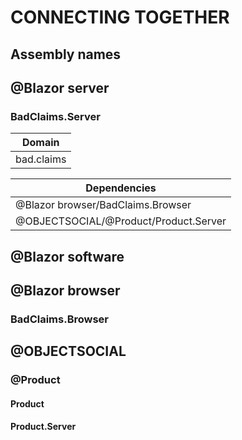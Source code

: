 # CONNECTING TOGETHER
## Assembly names

## @Blazor server
### BadClaims.Server
|Domain|
|-|
|bad.claims|

|Dependencies|
|-|
|@Blazor browser/BadClaims.Browser|
|@OBJECTSOCIAL/@Product/Product.Server|
## @Blazor software


## @Blazor browser
### BadClaims.Browser

## @OBJECTSOCIAL
### @Product
#### Product
#### Product.Server